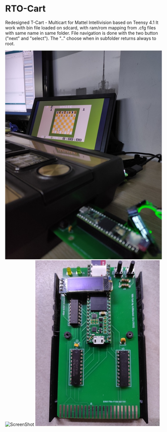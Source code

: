 # RTO-Cart
Redesigned T-Cart - Multicart for Mattel Intellivision based on Teensy 4.1
It work with bin file loaded on sdcard, with ram/rom mapping from .cfg files with same name in same folder.
File navigation is done with the two button ("next" and "select"). The ".." choose when in subfolder returns always to root.


![ScreenShot](https://raw.githubusercontent.com/aotta/RTO-Cart/main/rto_chess.jpg)
![ScreenShot](https://raw.githubusercontent.com/aotta/RTO-Cart/main/cart2.png)
![ScreenShot](https://raw.githubusercontent.com/aotta/RTO-Cart/main/rto_pcb.jpg)
